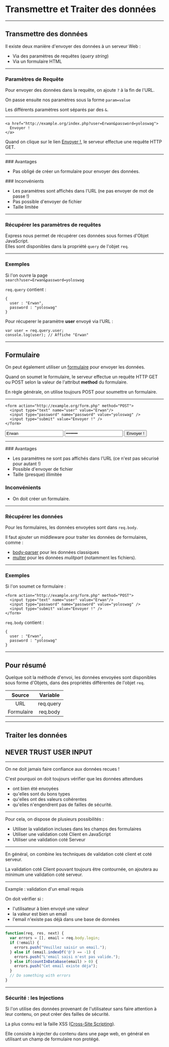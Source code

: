# Transmettre et Traiter des données



---



## Transmettre des données

Il existe deux manière d'envoyer des données à un serveur Web :
 - Via des paramètres de requêtes (_query string_)
 - Via un formulaire HTML



---



### Paramètres de Requête

Pour envoyer des données dans la requête, on ajoute `?` à la fin de l'URL.

On passe ensuite nos paramètres sous la forme `param=value`

Les différents paramètres sont séparés par des  `&`.


***


```
<a href="http://example.org/index.php?user=Erwan&password=yoloswag">
  Envoyer !
</a>
```
Quand on clique sur le lien [Envoyer !](http://example.org/index.php?user=Erwan&password=yoloswag), le serveur effectue une requête HTTP GET.


***

### Avantages
- Pas obligé de créer un formulaire pour envoyer des données.

### Inconvénients
- Les paramètres sont affichés dans l'URL (ne pas envoyer de mot de passe !)
- Pas possible d'envoyer de fichier
- Taille limitée


***


### Récupérer les paramètres de requêtes

Express nous permet de récupérer ces données sous formes d'Objet JavaScript.  
Elles sont disponibles dans la propriété `query` de l'objet `req`.


***


### Exemples

Si l'on ouvre la page  
`search?user=Erwan&password=yoloswag`

`req.query` contient :
```
{
  user : "Erwan",
  password : "yoloswag"
}
```

Pour récuperer le paramètre **user** envoyé via l'URL :
```
var user = req.query.user;
console.log(user); // Affiche "Erwan"
```



---



## Formulaire

On peut également utiliser un [formulaire](../../html/lesson7) pour envoyer les données.

Quand on soumet le formulaire, le serveur effectue un requête HTTP GET ou POST selon la valeur de l'attribut **method** du formulaire.

En règle générale, on utilise toujours POST pour soumettre un formulaire.


***


```
<form action="http://example.org/form.php" method="POST">
  <input type="text" name="user" value="Erwan"/>
  <input type="password" name="password" value="yoloswag" />
  <input type="submit" value="Envoyer !" />
</form>
```

<form action="http://example.org/form.php" method="POST">
  <input type="text" name="user" value="Erwan"/>
  <input type="password" name="password" value="yoloswag" />
  <input type="submit" value="Envoyer !" />
</form>


***


### Avantages
- Les paramètres ne sont pas affichés dans l'URL (ce n'est pas sécurisé pour autant !)
- Possible d'envoyer de fichier
- Taille (presque) illimitée


### Inconvénients
- On doit créer un formulaire.



***



### Récupérer les données

Pour les formulaires, les données envoyées sont dans `req.body`.

Il faut ajouter un middleware pour traiter les données de formulaires, comme :
- [body-parser](https://www.npmjs.com/package/body-parser) pour les données classiques
- [multer](https://www.npmjs.com/package/multer) pour les données _mulitpart_ (notamment les fichiers).

***



### Exemples

Si l'on soumet ce formulaire :
```
<form action="http://example.org/form.php" method="POST">
  <input type="text" name="user" value="Erwan"/>
  <input type="password" name="password" value="yoloswag" />
  <input type="submit" value="Envoyer !" />
</form>
```

`req.body` contient :
```
{
  user : "Erwan",
  password : "yoloswag"
}
```



---



## Pour résumé

Quelque soit la méthode d'envoi, les données envoyées sont disponibles sous forme d'Objets, dans des propriétés différentes de l'objet `req`.

|Source|Variable|
|:----:|:------:|
|URL|req.query|
|Formulaire|req.body|



---



## Traiter les données

## NEVER TRUST USER INPUT


***


On ne doit jamais faire confiance aux données recues !

C'est pourquoi on doit toujours vérifier que les données attendues
- ont bien été envoyées
- qu'elles sont du bons types
- qu'elles ont des valeurs cohérentes
- qu'elles n'engendrent pas de failles de sécurité.


***


Pour cela, on dispose de plusieurs possibilités :
- Utiliser la validation incluses dans les champs des formulaires
- Utiliser une validation coté Client en JavaScript
- Utiliser une validation coté Serveur


***


En général, on combine les techniques de validation coté client et coté serveur.

La validation coté Client pouvant toujours être contournée, on ajoutera au minimum une validation coté serveur.


***


Example : validation d'un email requis

On doit vérifier si :
- l'utilisateur à bien envoyé une valeur
- la valeur est bien un email
- l'email n'existe pas déjà dans une base de données


***


```javascript
function(req, res, next) {
  var errors = [], email = req.body.login;
  if (!email) {
    errors.push("Veuillez saisir un email.");
  } else if (email.indexOf('@') == -1) {
    errors.push("L'email saisi n'est pas valide.");
  } else if(countInDatabase(email) > 0) {
    errors.push("Cet email existe déja");
  }
  // Do something with errors
}
```


***


### Sécurité : les Injections

Si l'on utilise des données provenant de l'utilisateur sans faire attention à leur contenu, on peut créer des failles de sécurité.

La plus connu est la faille XSS ([Cross-Site Scripting](https://fr.wikipedia.org/wiki/Cross-site_scripting)).

Elle consiste à injecter du contenu dans une page web, en général en utilisant un champ de formulaire non protégé.
